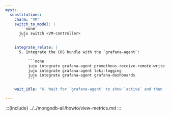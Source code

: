 ```yaml
---
myst:
  substitutions:
    charm: "VM"
    switch_to_model: |
      ```none
      juju switch <VM-controller>
      ```

    integrate_relate: |
      5. Integrate the COS bundle with the `grafana-agent`:

          ```none
          juju integrate grafana-agent prometheus-receive-remote-write
          juju integrate grafana-agent loki-logging
          juju integrate grafana-agent grafana-dashboards
          ```

    wait_idle: "6. Wait for `grafana-agent` to show `active` and then `idle` status in `juju~status`."

---
```


:::{include} ../../mongodb-all/howto/view-metrics.md
:::